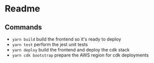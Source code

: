 # Readme

## Commands

 * `yarn build`         build the frontend so it's ready to deploy
 * `yarn test`          perform the jest unit tests
 * `yarn deploy`        build the frontend and deploy the cdk stack
 * `yarn cdk bootstrap` prepare the AWS region for cdk deployments
